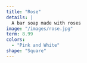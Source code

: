 ```yaml
---
title: "Rose"
details: |
  A bar soap made with roses
image: "/images/rose.jpg"
term: 8.99
colors:
  - "Pink and White"
shape: "Square"
---
```

